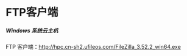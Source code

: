 # FTP客户端 #

##### Windows 系统云主机 

FTP 客户端：http://hpc.cn-sh2.ufileos.com/FileZilla_3.52.2_win64.exe

